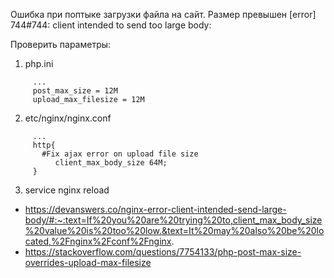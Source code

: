 Ошибка при поптыке загрузки файла на сайт. Размер превышен
[error] 744#744:  client intended to send too large body:

Проверить параметры:
 1. php.ini
 ```  
      ...
      post_max_size = 12M
      upload_max_filesize = 12M
  ```
 
 2. etc/nginx/nginx.conf 
 ```
      ...
      http{
        #Fix ajax error on upload file size
	       client_max_body_size 64M;
      }
  ```
  3. service nginx reload
  
* https://devanswers.co/nginx-error-client-intended-send-large-body/#:~:text=If%20you%20are%20trying%20to,client_max_body_size%20value%20is%20too%20low.&text=It%20may%20also%20be%20located,%2Fnginx%2Fconf%2Fnginx.
* https://stackoverflow.com/questions/7754133/php-post-max-size-overrides-upload-max-filesize
